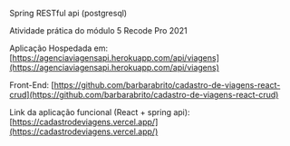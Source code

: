 Spring RESTful api (postgresql) 

Atividade prática do módulo 5 Recode Pro 2021

Aplicação Hospedada em: [https://agenciaviagensapi.herokuapp.com/api/viagens](https://agenciaviagensapi.herokuapp.com/api/viagens)

Front-End: [https://github.com/barbarabrito/cadastro-de-viagens-react-crud](https://github.com/barbarabrito/cadastro-de-viagens-react-crud)

Link da aplicação funcional (React + spring api): [https://cadastrodeviagens.vercel.app/](https://cadastrodeviagens.vercel.app/)
